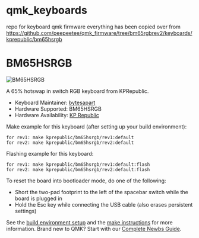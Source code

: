 # qmk_keyboards
repo for keyboard qmk firmware
everything has been copied over from
https://github.com/peepeetee/qmk_firmware/tree/bm65rgbrev2/keyboards/kprepublic/bm65hsrgb

# BM65HSRGB

![BM65HSRGB](https://i.imgur.com/DskSCve.jpeg)

A 65% hotswap in switch RGB keyboard from KPRepublic.

* Keyboard Maintainer: [bytesapart](https://github.com/bytesapart)
* Hardware Supported: BM65HSRGB
* Hardware Availability: [KP Republic](https://kprepublic.com/products/bm65rgb-bm65-rgb-65-hot-swappable-custom-mechanical-keyboard-pcb-programmed-qmk-via-firmware-full-rgb-switch-underglow-type-c?_pos=1&_sid=5b9a6a5d0&_ss=r)

Make example for this keyboard (after setting up your build environment):

    for rev1: make kprepublic/bm65hsrgb/rev1:default
    for rev2: make kprepublic/bm65hsrgb/rev2:default

Flashing example for this keyboard:

    for rev1: make kprepublic/bm65hsrgb/rev1:default:flash
    for rev2: make kprepublic/bm65hsrgb/rev2:default:flash

To reset the board into bootloader mode, do one of the following:

* Short the two-pad footprint to the left of the spacebar switch while the board is plugged in
* Hold the Esc key while connecting the USB cable (also erases persistent settings)

See the [build environment setup](https://docs.qmk.fm/#/getting_started_build_tools) and the [make instructions](https://docs.qmk.fm/#/getting_started_make_guide) for more information. Brand new to QMK? Start with our [Complete Newbs Guide](https://docs.qmk.fm/#/newbs).